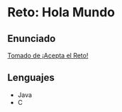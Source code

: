 # Reto: Hola Mundo

## Enunciado

[Tomado de ¡Acepta el Reto!](https://www.aceptaelreto.com/problem/statement.php?id=116)

## Lenguajes

+ Java
+ C
